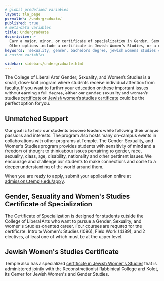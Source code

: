 ```yaml
---
# global predefined variables
layout: tla_page
permalink: /undergraduate/
published: true
# meta-data variables
title: Undergraduate
description: >-
  Earn a major, minor, or certificate of specialization in Gender, Sexuality, and Women’s Studies at Temple University.
  Other options include a certificate in Jewish Women’s Studies, or a minor in LGBT Studies through the College of Liberal Arts.
keywords: 'sexuality, gender, bachelors degree, jewish womens studies certificate'
# custom variables

sidebar: sidebars/undergraduate.html
---
```

The College of Liberal Arts’ Gender, Sexuality, and Women’s Studies is a small, close-knit program where students receive individual attention from faculty. If you want to further your education on these important issues without earning a full degree, either our gender, sexuality and women’s studies [certificate](#gender-sexuality-and-womens-studies-certificate-of-specialization) or [Jewish women’s studies certificate](#jewish-womens-studies-certificate) could be the perfect option for you.

## Unmatched Support
Our goal is to help our students become leaders while following their unique passions and interests. The program also hosts many on-campus events in collaborations with other programs at Temple. The Gender, Sexuality, and Women’s Studies program provides students with sensitivity of mind and a freedom of thought to think about issues pertaining to gender, race, sexuality, class, age, disability, nationality and other pertinent issues. We encourage and challenge our students to make connections and come to a deeper understanding of the world around them.

When you are ready to apply, submit your application online at [admissions.temple.edu/apply](http://admissions.temple.edu/apply).

## Gender, Sexuality and Women's Studies Certificate of Specialization
The Certificate of Specialization is designed for students outside the College of Liberal Arts who want to pursue a Gender, Sexuality, and Women's Studies-oriented career. Four courses are required for the certificate: Intro to Women's Studies (1096), Field Work (4389), and 2 electives, at least one of which must be at the upper level.

## Jewish Women's Studies Certificate
Temple also has a specialized [certificate in Jewish Women's Studies](https://www.rrc.edu/academics/our-approach-rabbinical-formation) that is administered jointly with the Reconstructionist Rabbinical College and Kolot, its Center for Jewish Women's and Gender Studies.
